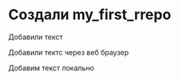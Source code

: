 # Создали my_first_rrepo

Добавили текст


Добавили тектс через веб браузер


Добавим текст локально